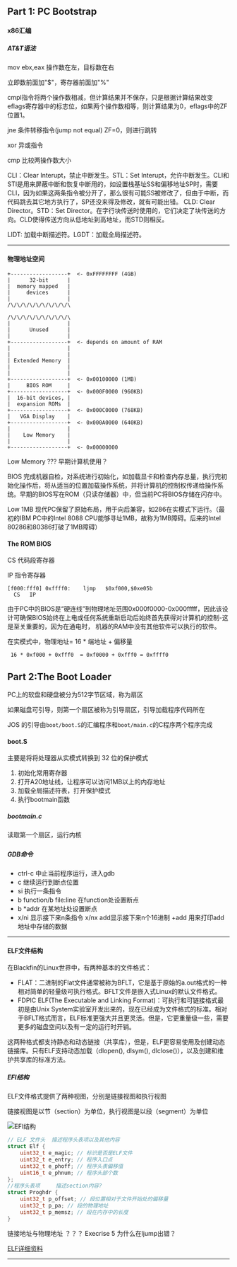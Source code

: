 ## Part 1: PC Bootstrap

#### x86汇编

##### AT&T语法

mov ebx,eax	操作数在左，目标数在右

立即数前面加"$"，寄存器前面加"%"

cmpl指令将两个操作数相减，但计算结果并不保存，只是根据计算结果改变eflags寄存器中的标志位，如果两个操作数相等，则计算结果为0，eflags中的ZF位置1。

jne	条件转移指令(jump not equal) ZF=0，则进行跳转

xor	异或指令

cmp	比较两操作数大小

CLI：Clear Interupt，禁止中断发生。STL：Set Interupt，允许中断发生。CLI和STI是用来屏蔽中断和恢复中断用的，如设置栈基址SS和偏移地址SP时，需要CLI，因为如果这两条指令被分开了，那么很有可能SS被修改了，但由于中断，而代码跳去其它地方执行了，SP还没来得及修改，就有可能出错。
CLD: Clear Director。STD：Set Director。在字行块传送时使用的，它们决定了块传送的方向。CLD使得传送方向从低地址到高地址，而STD则相反。

LIDT: 加载中断描述符。LGDT：加载全局描述符。



-------------------------

#### 物理地址空间

```
+------------------+  <- 0xFFFFFFFF (4GB)
|      32-bit      |
|  memory mapped   |
|     devices      |
|                  |
/\/\/\/\/\/\/\/\/\/\

/\/\/\/\/\/\/\/\/\/\
|                  |
|      Unused      |
|                  |
+------------------+  <- depends on amount of RAM
|                  |
|                  |
| Extended Memory  |
|                  |
|                  |
+------------------+  <- 0x00100000 (1MB)
|     BIOS ROM     |
+------------------+  <- 0x000F0000 (960KB)
|  16-bit devices, |
|  expansion ROMs  |
+------------------+  <- 0x000C0000 (768KB)
|   VGA Display    |
+------------------+  <- 0x000A0000 (640KB)
|                  |
|    Low Memory    |
|                  |
+------------------+  <- 0x00000000
```

Low Memory ???	早期计算机使用？

BIOS	完成机器自检，对系统进行初始化，如加载显卡和检查内存总量，执行完初始化操作后，将从适当的位置加载操作系统，并将计算机的控制权传递给操作系统。早期的BIOS写在ROM（只读存储器）中，但当前PC将BIOS存储在闪存中。

Low 1MB	现代PC保留了原始布局，用于向后兼容，如286在实模式下运行。（最初的IBM PC中的Intel 8088 CPU能够寻址1MB，故称为1MB障碍。后来的Intel 80286和80386打破了1MB障碍）

#### The ROM BIOS

CS	代码段寄存器

IP	指令寄存器

``` 
[f000:fff0] 0xffff0:	ljmp   $0xf000,$0xe05b
  CS   IP
```

由于PC中的BIOS是“硬连线”到物理地址范围0x000f0000-0x000fffff，因此该设计可确保BIOS始终在上电或任何系统重新启动后始终首先获得对计算机的控制-这是至关重要的，因为在通电时， 机器的RAM中没有其他软件可以执行的软件。

在实模式中，物理地址= 16 * 端地址 + 偏移量

```
 16 * 0xf000 + 0xfff0  = 0xf0000 + 0xfff0 = 0xffff0 
```





## Part 2:The Boot Loader

PC上的软盘和硬盘被分为512字节区域，称为扇区

如果磁盘可引导，则第一个扇区被称为引导扇区，引导加载程序代码所在

JOS 的引导由`boot/boot.S`的汇编程序和`boot/main.c`的C程序两个程序完成

#### boot.S

主要是将将处理器从实模式转换到 32 位的保护模式

1. 初始化常用寄存器
2. 打开A20地址线，让程序可以访问1MB以上的内存地址
3. 加载全局描述符表，打开保护模式
4. 执行bootmain函数

##### bootmain.c

读取第一个扇区，运行内核

##### 

##### GDB命令

- ctrl-c 中止当前程序运行，进入gdb
- c 继续运行到断点位置
- si 执行一条指令
- b function/b file:line 在function处设置断点
- b *addr 在某地址处设置断点
- x/ni 显示接下来n条指令  x/nx add显示接下来n个16进制 +add 用来打印add地址中存储的数据

----------

#### ELF文件结构

在Blackfin的Linux世界中，有两种基本的文件格式：

- FLAT：二进制的Flat文件通常被称为BFLT，它是基于原始的a.out格式的一种相对简单的轻量级可执行格式。BFLT文件是嵌入式Linux的默认文件格式。
- FDPIC ELF(The Executable and Linking Format)：可执行和可链接格式最初是由Unix System实验室开发出来的，现在已经成为文件格式的标准。相对于BFLT格式而言，ELF标准更强大并且更灵活。但是，它更重量级一些，需要更多的磁盘空间以及有一定的运行时开销。

这两种格式都支持静态和动态链接（共享库），但是，ELF更容易使用及创建动态链接库。只有ELF支持动态加载（dlopen(), dlsym(), dlclose()），以及创建和维护共享库的标准方法。

##### EFI结构

ELF文件格式提供了两种视图，分别是链接视图和执行视图

链接视图是以节（section）为单位，执行视图是以段（segment）为单位

![EFI结构](C:\Users\bicdroid\Desktop\use\notebook\os\pic\EFI结构.png)



``` c
// ELF 文件头	描述程序头表项以及其他内容
struct Elf {
    uint32_t e_magic; // 标识是否是ELF文件
    uint32_t e_entry; // 程序入口点
    uint32_t e_phoff; // 程序头表偏移值
    uint16_t e_phnum; // 程序头部个数
};
//程序头表项		描述section内容?
struct Proghdr { 
    uint32_t p_offset; // 段位置相对于文件开始处的偏移量
    uint32_t p_pa; // 段的物理地址
    uint32_t p_memsz; // 段在内存中的长度 
}
```

链接地址与物理地址 ？？？ Execrise 5  为什么在ljump出错？

[ELF详细资料](https://blog.csdn.net/mergerly/article/details/94585901)

---------

